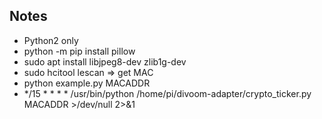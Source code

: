 ## Notes ##

* Python2 only
* python -m pip install pillow
* sudo apt install libjpeg8-dev zlib1g-dev
* sudo hcitool lescan => get MAC
* python example.py MACADDR
* */15 * * *  * /usr/bin/python /home/pi/divoom-adapter/crypto_ticker.py MACADDR >/dev/null 2>&1
